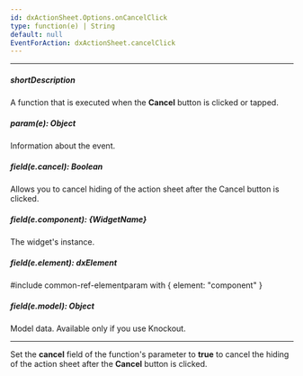 ```yaml
---
id: dxActionSheet.Options.onCancelClick
type: function(e) | String
default: null
EventForAction: dxActionSheet.cancelClick
---
```

---
##### shortDescription
A function that is executed when the **Cancel** button is clicked or tapped.

##### param(e): Object
Information about the event.

##### field(e.cancel): Boolean
Allows you to cancel hiding of the action sheet after the Cancel button is clicked.

##### field(e.component): {WidgetName}
The widget's instance.

##### field(e.element): dxElement
#include common-ref-elementparam with { element: "component" }

##### field(e.model): Object
Model data. Available only if you use Knockout.

---
Set the **cancel** field of the function's parameter to **true** to cancel the hiding of the action sheet after the **Cancel** button is clicked.